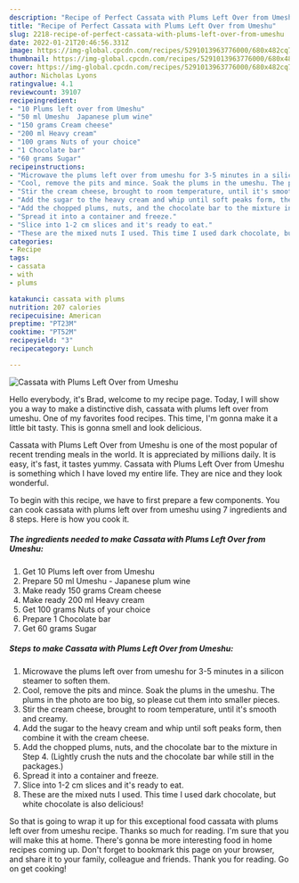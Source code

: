 ```yaml
---
description: "Recipe of Perfect Cassata with Plums Left Over from Umeshu"
title: "Recipe of Perfect Cassata with Plums Left Over from Umeshu"
slug: 2218-recipe-of-perfect-cassata-with-plums-left-over-from-umeshu
date: 2022-01-21T20:46:56.331Z
image: https://img-global.cpcdn.com/recipes/5291013963776000/680x482cq70/cassata-with-plums-left-over-from-umeshu-recipe-main-photo.jpg
thumbnail: https://img-global.cpcdn.com/recipes/5291013963776000/680x482cq70/cassata-with-plums-left-over-from-umeshu-recipe-main-photo.jpg
cover: https://img-global.cpcdn.com/recipes/5291013963776000/680x482cq70/cassata-with-plums-left-over-from-umeshu-recipe-main-photo.jpg
author: Nicholas Lyons
ratingvalue: 4.1
reviewcount: 39107
recipeingredient:
- "10 Plums left over from Umeshu"
- "50 ml Umeshu  Japanese plum wine"
- "150 grams Cream cheese"
- "200 ml Heavy cream"
- "100 grams Nuts of your choice"
- "1 Chocolate bar"
- "60 grams Sugar"
recipeinstructions:
- "Microwave the plums left over from umeshu for 3-5 minutes in a silicon steamer to soften them."
- "Cool, remove the pits and mince. Soak the plums in the umeshu. The plums in the photo are too big, so please cut them into smaller pieces."
- "Stir the cream cheese, brought to room temperature, until it's smooth and creamy."
- "Add the sugar to the heavy cream and whip until soft peaks form, then combine it with the cream cheese."
- "Add the chopped plums, nuts, and the chocolate bar to the mixture in Step 4. (Lightly crush the nuts and the chocolate bar while still in the packages.)"
- "Spread it into a container and freeze."
- "Slice into 1-2 cm slices and it's ready to eat."
- "These are the mixed nuts I used. This time I used dark chocolate, but white chocolate is also delicious!"
categories:
- Recipe
tags:
- cassata
- with
- plums

katakunci: cassata with plums 
nutrition: 207 calories
recipecuisine: American
preptime: "PT23M"
cooktime: "PT52M"
recipeyield: "3"
recipecategory: Lunch

---
```



![Cassata with Plums Left Over from Umeshu](https://img-global.cpcdn.com/recipes/5291013963776000/680x482cq70/cassata-with-plums-left-over-from-umeshu-recipe-main-photo.jpg)

Hello everybody, it's Brad, welcome to my recipe page. Today, I will show you a way to make a distinctive dish, cassata with plums left over from umeshu. One of my favorites food recipes. This time, I'm gonna make it a little bit tasty. This is gonna smell and look delicious.

Cassata with Plums Left Over from Umeshu is one of the most popular of recent trending meals in the world. It is appreciated by millions daily. It is easy, it's fast, it tastes yummy. Cassata with Plums Left Over from Umeshu is something which I have loved my entire life. They are nice and they look wonderful.




To begin with this recipe, we have to first prepare a few components. You can cook cassata with plums left over from umeshu using 7 ingredients and 8 steps. Here is how you cook it.

<!--inarticleads1-->

##### The ingredients needed to make Cassata with Plums Left Over from Umeshu:

1. Get 10 Plums left over from Umeshu
1. Prepare 50 ml Umeshu - Japanese plum wine
1. Make ready 150 grams Cream cheese
1. Make ready 200 ml Heavy cream
1. Get 100 grams Nuts of your choice
1. Prepare 1 Chocolate bar
1. Get 60 grams Sugar




<!--inarticleads2-->

##### Steps to make Cassata with Plums Left Over from Umeshu:

1. Microwave the plums left over from umeshu for 3-5 minutes in a silicon steamer to soften them.
1. Cool, remove the pits and mince. Soak the plums in the umeshu. The plums in the photo are too big, so please cut them into smaller pieces.
1. Stir the cream cheese, brought to room temperature, until it's smooth and creamy.
1. Add the sugar to the heavy cream and whip until soft peaks form, then combine it with the cream cheese.
1. Add the chopped plums, nuts, and the chocolate bar to the mixture in Step 4. (Lightly crush the nuts and the chocolate bar while still in the packages.)
1. Spread it into a container and freeze.
1. Slice into 1-2 cm slices and it's ready to eat.
1. These are the mixed nuts I used. This time I used dark chocolate, but white chocolate is also delicious!




So that is going to wrap it up for this exceptional food cassata with plums left over from umeshu recipe. Thanks so much for reading. I'm sure that you will make this at home. There's gonna be more interesting food in home recipes coming up. Don't forget to bookmark this page on your browser, and share it to your family, colleague and friends. Thank you for reading. Go on get cooking!
